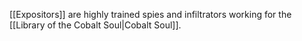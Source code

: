[[Expositors]] are highly trained spies and infiltrators working for the [[Library of the Cobalt Soul|Cobalt Soul]].
